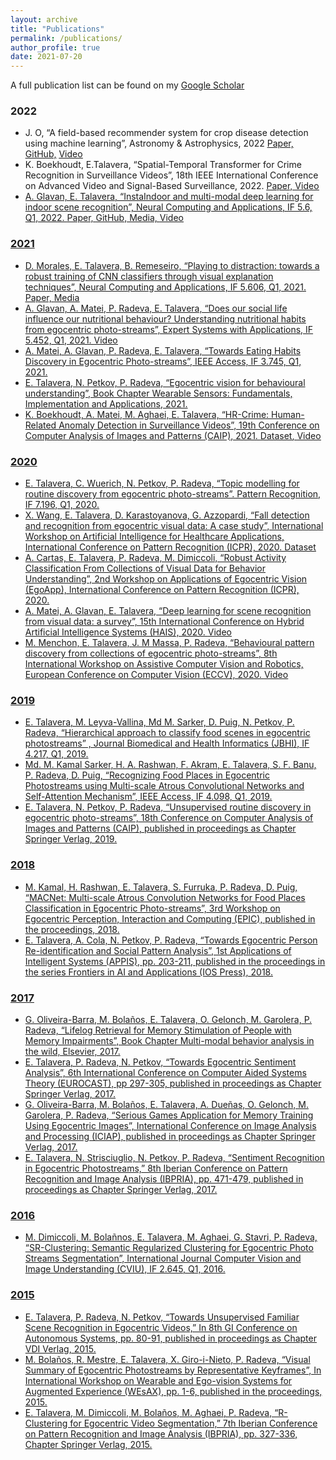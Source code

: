 ```yaml
---
layout: archive
title: "Publications"
permalink: /publications/
author_profile: true
date: 2021-07-20
---
```


A full publication list can be found on my <a href="https://scholar.google.com/citations?user=s26G8-QAAAAJ&hl=en&oi=ao">Google Scholar</a>
<br>



### 2022 ###
* J. O, “A field-based recommender system for crop disease detection using machine learning”, Astronomy & Astrophysics, 2022 <u><a href="https://www.aanda.org/component/article?access=doi&doi=10.1051/0004-6361/202244708" target="_blank">Paper,</a></u> <u><a href="https://github.com/Jbarkai/HISourceFinder" target="_blank">GitHub,</a></u> <u><a href="https://youtu.be/aQbE-UhBOlQ" target="_blank">Video</a></u>
* K. Boekhoudt, E.Talavera, “Spatial-Temporal Transformer for Crime Recognition in Surveillance Videos”, 18th IEEE International Conference on Advanced Video and Signal-Based Surveillance, 2022. <u><a href="https://ieeexplore.ieee.org/abstract/document/9959414" target="_blank">Paper, <u><a href="https://youtu.be/JUUjanflAcU" target="_blank">Video</a></u>
* A. Glavan, E. Talavera, “InstaIndoor and multi-modal deep learning for indoor scene recognition”, Neural Computing and Applications, IF 5.6, Q1, 2022. <u><a href="https://arxiv.org/abs/2112.12409" target="_blank">Paper,</a></u> <u><a href="https://github.com/andreea-glavan/multimodal-audiovisual-scene-recognition" target="_blank">GitHub,</a></u> <u><a href="https://www.rug.nl/sciencelinx/nieuws/2022/01/instagram-teaches-ai-to-recognize-rooms" target="_blank">Media,</a></u>  <u><a href="https://www.youtube.com/watch?v=wSP9bvQi7so&t=4s" target="_blank">Video</a></u>

### 2021 ###
* D. Morales, E. Talavera, B. Remeseiro, “Playing to distraction: towards a robust training of CNN classifiers through visual explanation techniques”, Neural Computing and Applications, IF 5.606, Q1, 2021. <u><a href="https://link.springer.com/article/10.1007/s00521-021-06282-2" target="_blank">Paper,</a></u> <u><a href="https://www.rug.nl/sciencelinx/nieuws/2021/07/artificial-intelligence-learns-better-when-distracted" target="_blank">Media</a></u>
* A. Glavan, A. Matei, P. Radeva, E. Talavera, “Does our social life influence our nutritional behaviour? Understanding nutritional habits from egocentric photo-streams”, Expert Systems with Applications, IF 5.452, Q1, 2021. <u><a href="https://www.youtube.com/watch?v=an86sHu6qdg&t=1s" target="_blank">Video</a></u>
* A. Matei, A. Glavan, P. Radeva, E. Talavera, “Towards Eating Habits Discovery in Egocentric Photo-streams”, IEEE Access, IF 3.745, Q1, 2021.
* E. Talavera, N. Petkov, P. Radeva, “Egocentric vision for behavioural understanding”, Book Chapter Wearable Sensors: Fundamentals, Implementation and Applications, 2021.
* K. Boekhoudt, A. Matei, M. Aghaei, E. Talavera, “HR-Crime: Human-Related Anomaly Detection in Surveillance Videos”, 19th Conference on
Computer Analysis of Images and Patterns (CAIP), 2021. <u><a href="https://dataverse.nl/dataset.xhtml?persistentId=doi:10.34894/IRRDJE" target="_blank">Dataset</a></u>, <u><a href="https://www.youtube.com/watch?v=sljLQe6fwIw&t=5s" target="_blank">Video</a></u>

### 2020 ###
* E. Talavera, C. Wuerich, N. Petkov, P. Radeva, “Topic modelling for routine discovery from egocentric photo-streams”. Pattern Recognition, IF 7.196, Q1, 2020.
* X. Wang, E. Talavera, D. Karastoyanova, G. Azzopardi, “Fall detection and recognition from egocentric visual data: A case study”, International Workshop on Artificial Intelligence for Healthcare Applications, International Conference on Pattern Recognition (ICPR), 2020. <u><a href="https://dataverse.nl/dataset.xhtml?persistentId=doi:10.34894/3DV8BF" target="_blank">Dataset</a></u>
* A. Cartas, E. Talavera, P. Radeva, M. Dimiccoli, “Robust Activity Classification From Collections of Visual Data for Behavior Understanding”,
2nd Workshop on Applications of Egocentric Vision (EgoApp), International Conference on Pattern Recognition (ICPR), 2020.
* A. Matei, A. Glavan, E. Talavera, “Deep learning for scene recognition from visual data: a survey”, 15th International Conference on Hybrid Artificial Intelligence Systems (HAIS), 2020. <u><a href="https://www.youtube.com/watch?v=6e-Y1ZltWlQ" target="_blank">Video</a></u>
* M. Menchon, E. Talavera, J. M Massa, P. Radeva, “Behavioural pattern discovery from collections of egocentric photo-streams”, 8th International Workshop on Assistive Computer Vision and Robotics, European Conference on Computer Vision (ECCV), 2020. <u><a href="
https://www.youtube.com/watch?v=MoGu1KKIAxA&t=414s" target="_blank">Video</a></u>

### 2019 ###
* E. Talavera, M. Leyva-Vallina, Md M. Sarker, D. Puig, N. Petkov, P. Radeva, “Hierarchical approach to classify food scenes in egocentric photostreams” , Journal Biomedical and Health Informatics (JBHI), IF 4.217, Q1, 2019.
* Md. M. Kamal Sarker, H. A. Rashwan, F. Akram, E. Talavera, S. F. Banu, P. Radeva, D. Puig, “Recognizing Food Places in Egocentric Photostreams using Multi-scale Atrous Convolutional Networks and Self-Attention Mechanism”, IEEE Access, IF 4.098, Q1, 2019.
* E. Talavera, N. Petkov, P. Radeva, “Unsupervised routine discovery in egocentric photo-streams”, 18th Conference on Computer Analysis of Images and Patterns (CAIP), published in proceedings as Chapter Springer Verlag, 2019.

### 2018 ###
* M. Kamal, H. Rashwan, E. Talavera, S. Furruka, P. Radeva, D. Puig, “MACNet: Multi-scale Atrous Convolution Networks for Food Places Classification in Egocentric Photo-streams”, 3rd Workshop on Egocentric Perception, Interaction and Computing (EPIC), published in the proceedings, 2018.
* E. Talavera, A. Cola, N. Petkov, P. Radeva, “Towards Egocentric Person Re-identification and Social Pattern Analysis”, 1st Applications of Intelligent Systems (APPIS), pp. 203-211, published in the proceedings in the series Frontiers in AI and Applications (IOS Press), 2018.


### 2017 ###
* G. Oliveira-Barra, M. Bolaños, E. Talavera, O. Gelonch, M. Garolera, P. Radeva, “Lifelog Retrieval for Memory Stimulation of People with
Memory Impairments”, Book Chapter Multi-modal behavior analysis in the wild, Elsevier, 2017.
* E. Talavera, P. Radeva, N. Petkov, “Towards Egocentric Sentiment Analysis”, 6th International Conference on Computer Aided Systems Theory (EUROCAST), pp 297-305, published in proceedings as Chapter Springer Verlag, 2017.
* G. Oliveira-Barra, M. Bolaños, E. Talavera, A. Dueñas, O. Gelonch, M. Garolera, P. Radeva, “Serious Games Application for Memory Training Using Egocentric Images”, International Conference on Image Analysis and Processing (ICIAP), published in proceedings as Chapter Springer Verlag, 2017.
* E. Talavera, N. Strisciuglio, N. Petkov, P. Radeva, “Sentiment Recognition in Egocentric Photostreams,” 8th Iberian Conference on Pattern Recognition and Image Analysis (IBPRIA), pp. 471-479, published in proceedings as Chapter Springer Verlag, 2017.

### 2016 ###
* M. Dimiccoli, M. Bolañnos, E. Talavera, M. Aghaei, G. Stavri, P. Radeva, “SR-Clustering: Semantic Regularized Clustering for Egocentric Photo
Streams Segmentation”, International Journal Computer Vision and Image Understanding (CVIU), IF 2.645, Q1, 2016.

### 2015 ###
* E. Talavera, P. Radeva, N. Petkov, “Towards Unsupervised Familiar Scene Recognition in Egocentric Videos,” In 8th GI Conference on Autonomous Systems, pp. 80-91, published in proceedings as Chapter VDI Verlag, 2015.
* M. Bolaños, R. Mestre, E. Talavera, X. Giro-i-Nieto, P. Radeva, “Visual Summary of Egocentric Photostreams by Representative Keyframes”, In International Workshop on Wearable and Ego-vision Systems for Augmented Experience (WEsAX), pp. 1-6, published in the proceedings, 2015.
* E. Talavera, M. Dimiccoli, M. Bolaños, M. Aghaei, P. Radeva, “R-Clustering for Egocentric Video Segmentation,” 7th Iberian Conference on Pattern Recognition and Image Analysis (IBPRIA), pp. 327-336, Chapter Springer Verlag, 2015.
